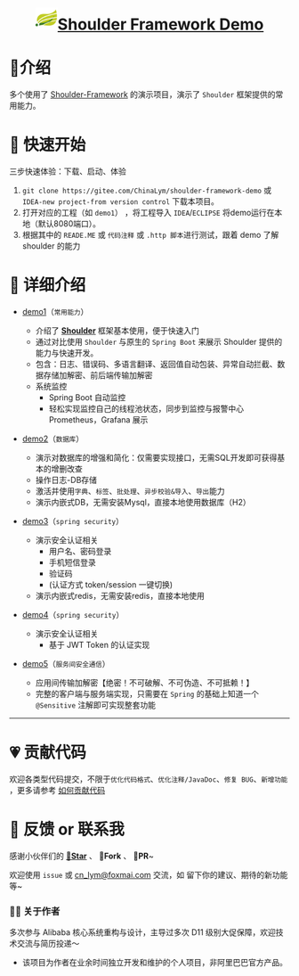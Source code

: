 <h1 align="center"><img src="doc/img/logo.png" height="40" width="40" /><a href="https://github.com/ChinaLym/shoulder-framework-demo" target="_blank">Shoulder Framework Demo</a></h1>

# 📖介绍

多个使用了 [Shoulder-Framework](https://github.com/ChinaLym/shoulder-framework) 的演示项目，演示了 `Shoulder` 框架提供的常用能力。

# 🚀 快速开始
三步快速体验：下载、启动、体验

1. `git clone https://gitee.com/ChinaLym/shoulder-framework-demo` 或 `IDEA-new project-from version control` 下载本项目。
2. 打开对应的工程（如 `demo1`） ，将工程导入 `IDEA`/`ECLIPSE` 将demo运行在本地（默认8080端口）。
3. 根据其中的 `READE.ME` 或 `代码注释` 或 `.http 脚本`进行测试，跟着 demo 了解 shoulder 的能力

# 🧐 详细介绍
- [demo1](https://github.com/ChinaLym/shoulder-framework-demo/tree/main/demo1)（`常用能力`）
    - 介绍了 **[Shoulder](https://gitee.com/ChinaLym/shoulder-framework)** 框架基本使用，便于快速入门
    - 通过对比使用 `Shoulder` 与原生的 `Spring Boot` 来展示 Shoulder 提供的能力与快速开发。
    - 包含：日志、错误码、多语言翻译、返回值自动包装、异常自动拦截、数据存储加解密、前后端传输加解密
    - 系统监控
        - Spring Boot 自动监控
        - 轻松实现监控自己的线程池状态，同步到监控与报警中心 Prometheus，Grafana 展示

- [demo2](https://github.com/ChinaLym/shoulder-framework-demo/tree/main/demo2)（`数据库`）
    - 演示对数据库的增强和简化：仅需要实现接口，无需SQL开发即可获得基本的增删改查
    - 操作日志-DB存储
    - 激活并使用`字典`、`标签`、`批处理`、`异步校验&导入`、`导出`能力
    - 演示内嵌式DB，无需安装Mysql，直接本地使用数据库（H2）

- [demo3](https://github.com/ChinaLym/shoulder-framework-demo/tree/main/demo3)（`spring security`）
    - 演示安全认证相关
        - 用户名、密码登录
        - 手机短信登录
        - 验证码
        - (认证方式 token/session 一键切换)
    - 演示内嵌式redis，无需安装redis，直接本地使用

- [demo4](https://github.com/ChinaLym/shoulder-framework-demo/tree/main/demo4)（`spring security`）
    - 演示安全认证相关
        - 基于 JWT Token 的认证实现


- [demo5](https://github.com/ChinaLym/shoulder-framework-demo/tree/main/demo5)（`服务间安全通信`）
    - 应用间传输加解密【绝密！不可破解、不可伪造、不可抵赖！】
    - 完整的客户端与服务端实现，只需要在 `Spring` 的基础上知道一个 `@Sensitive` 注解即可实现整套功能

---

# 💗 贡献代码

欢迎各类型代码提交，不限于`优化代码格式`、`优化注释/JavaDoc`、`修复 BUG`、`新增功能`
，更多请参考 [如何贡献代码](CONTRIBUTING.MD)

# 📩 反馈 or 联系我

感谢小伙伴们的 **[🌟Star](https://gitee.com/ChinaLym/shoulder-framework/star)** 、 **🍴Fork** 、 **🏁PR**~ 

欢迎使用 `issue` 或 [cn_lym@foxmai.com](mailto:cn_lym@foxmai.com) 交流，如 留下你的建议、期待的新功能等~

### 👨‍💼 关于作者

多次参与 Alibaba 核心系统重构与设计，主导过多次 D11 级别大促保障，欢迎技术交流与简历投递～
- 该项目为作者在业余时间独立开发和维护的个人项目，非阿里巴巴官方产品。
